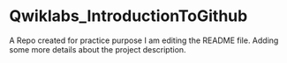 # Qwiklabs_IntroductionToGithub
A Repo created for practice purpose
I am editing the README file. Adding some more details about the project description.

